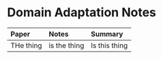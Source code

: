 # Domain Adaptation Notes

| Paper | Notes| Summary
|:-------------|:---------------|:-------|
|THe thing     | is the thing | Is this thing|

